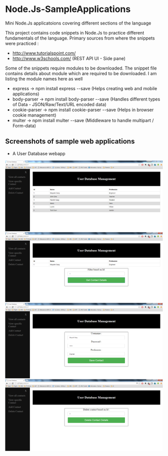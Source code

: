 # Node.Js-SampleApplications
Mini Node.Js applicatoions covering different sections of the language

This project contains code snippets in Node.Js to practice different fundamentals of the language. Primary sources from where the snippets were practiced : 
* http://www.tutorialspoint.com/
* http://www.w3schools.com/ (REST API UI - Side pane)

Some of the snippets require modules to be downloaded. The snippet file contains details about module which are required to be downloaded. I am listing the module names here as well
* express -> npm install express --save (Helps creating web and mobile applications)
* body-parser ->  npm install body-parser --save (Handles different types of Data - JSON/Raw/Text/URL encoded data)
* cookie-parser -> npm install cookie-parser --save (Helps in browser cookie management)
* multer -> npm install multer --save (Middleware to handle multipart / Form-data)

## Screenshots of sample web applications

* A User Database webapp

![Alt text](/REST_API/screenshot/index.PNG?raw=true "See all Users")
![Alt text](/REST_API/screenshot/view.PNG?raw=true "See selected user based on ID")
![Alt text](/REST_API/screenshot/save.PNG?raw=true "Add new user")
![Alt text](/REST_API/screenshot/delete.PNG?raw=true "Delete a user based on ID")